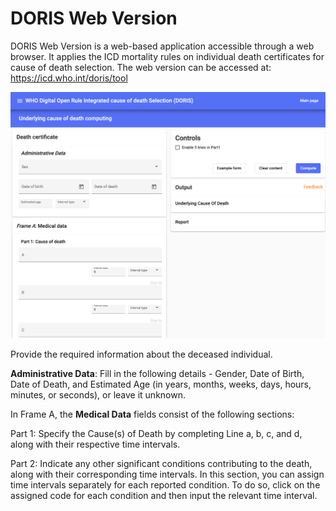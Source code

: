 # DORIS Web Version

DORIS Web Version is a web-based application accessible through a web browser. It applies the ICD mortality rules on individual death certificates for cause of death selection. The web version can be accessed at: https://icd.who.int/doris/tool

![DORIS Web screenshot picture ](img/doriswebscreenshot.png)

Provide the required information about the deceased individual.

**Administrative Data**: Fill in the following details - Gender, Date of Birth, Date of Death, and Estimated Age (in years, months, weeks, days, hours, minutes, or seconds), or leave it unknown.

In Frame A, the **Medical Data** fields consist of the following sections:

Part 1: Specify the Cause(s) of Death by completing Line a, b, c, and d, along with their respective time intervals.

Part 2: Indicate any other significant conditions contributing to the death, along with their corresponding time intervals. In this section, you can assign time intervals separately for each reported condition. To do so, click on the assigned code for each condition and then input the relevant time interval.


